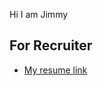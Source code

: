 Hi I am Jimmy


## For Recruiter
* [My resume link](https://docs.google.com/document/d/1K4j3Dh8L4-QRS11P3B_7Wf8TJLGCUCPN4VEQyjbEzbU/edit)